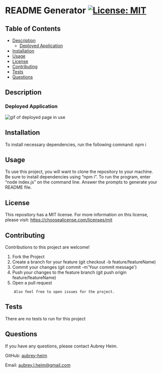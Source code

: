 # README Generator [![License: MIT](https://img.shields.io/badge/License-MIT-yellow.svg)](https://opensource.org/licenses/MIT)

## Table of Contents
* [Description](#description)
    * [Deployed Application](#deployed-application)
* [Installation](#installation)
* [Usage](#usage)
* [License](#license)
* [Contributing](#contributing)
* [Tests](#test)
* [Questions](#questions)
    
## Description

### Deployed Application
<img src="deployed.gif" alt="gif of deployed page in use">

## Installation
To install necessary dependencies, run the following command: npm i

## Usage
To use this project, you will want to clone the repository to your machine. Be sure to install dependencies using “npm i”. To run the program, enter “node index.js” on the command line. Answer the prompts to generate your README file.

## License
This repository has a MIT license. For more information on this license, please visit: https://choosealicense.com/licenses/mit     

## Contributing
Contributions to this project are welcome!
        <ol>
            <li>Fork the Project</li>
            <li>Create a branch for your feature (git checkout -b feature/featureName)</li>
            <li>Commit your changes (git commit -m'Your commit message')</li>
            <li>Push your changes to the feature branch (git push origin feature/featureName)</li>
            <li>Open a pull request</li>
        </ol>

        Also feel free to open issues for the project.
        

## Tests
There are no tests to run for this project

## Questions
If you have any questions, please contact Aubrey Heim.

GitHub: [aubrey-heim](https://github.com/aubrey-heim)

Email: [aubrey.l.heim@gmail.com](mailto:aubrey.l.heim@gmail.com)

